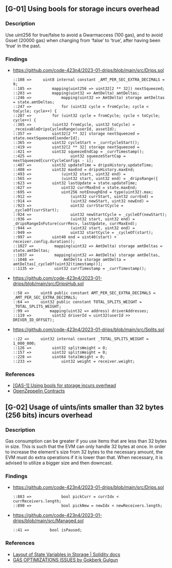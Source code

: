 ## [G-01] Using bools for storage incurs overhead

### Description

Use uint256 for true/false to avoid a Gwarmaccess (100 gas), and to avoid Gsset (20000 gas) when changing from ‘false’ to ‘true’, after having been ‘true’ in the past.

### Findings

- https://github.com/code-423n4/2023-01-drips/blob/main/src/Drips.sol
  ```Solidity
  ::108 =>     uint8 internal constant _AMT_PER_SEC_EXTRA_DECIMALS = 9;
  ::185 =>         mapping(uint256 => uint32[2 ** 32]) nextSqueezed;
  ::203 =>         mapping(uint32 => AmtDelta) amtDeltas;
  ::246 =>             mapping(uint32 => AmtDelta) storage amtDeltas = state.amtDeltas;
  ::247 =>             for (uint32 cycle = fromCycle; cycle < toCycle; cycle++) {
  ::287 =>         for (uint32 cycle = fromCycle; cycle < toCycle; cycle++) {
  ::305 =>         (uint32 fromCycle, uint32 toCycle) = _receivableDripsCyclesRange(userId, assetId);
  ::357 =>         uint32[2 ** 32] storage nextSqueezed = state.nextSqueezed[senderId];
  ::365 =>         uint32 cycleStart = _currCycleStart();
  ::419 =>         uint32[2 ** 32] storage nextSqueezed =
  ::421 =>         uint32 squeezeEndCap = _currTimestamp();
  ::425 =>                 uint32 squeezeStartCap = nextSqueezed[currCycleConfigs - i];
  ::487 =>         uint32 updateTime = dripsHistory.updateTime;
  ::488 =>         uint32 maxEnd = dripsHistory.maxEnd;
  ::493 =>             (uint32 start, uint32 end) =
  ::565 =>             (uint32 start, uint32 end) = _dripsRange({
  ::623 =>         uint32 lastUpdate = state.updateTime;
  ::627 =>             uint32 currMaxEnd = state.maxEnd;
  ::695 =>             uint256 notEnoughEnd = type(uint32).max;
  ::912 =>                 (uint32 currStart, uint32 currEnd) =
  ::914 =>                 (uint32 newStart, uint32 newEnd) =
  ::923 =>                 uint32 currStartCycle = _cycleOf(currStart);
  ::924 =>                 uint32 newStartCycle = _cycleOf(newStart);
  ::936 =>                 (uint32 start, uint32 end) = _dripsRangeInFuture(currRecv, lastUpdate, currMaxEnd);
  ::944 =>                 (uint32 start, uint32 end) =
  ::949 =>                 uint32 startCycle = _cycleOf(start);
  ::997 =>         uint40 end = uint40(start) + receiver.config.duration();
  ::1027 =>         mapping(uint32 => AmtDelta) storage amtDeltas = state.amtDeltas;
  ::1037 =>         mapping(uint32 => AmtDelta) storage amtDeltas,
  ::1048 =>             AmtDelta storage amtDelta = amtDeltas[_cycleOf(uint32(timestamp))];
  ::1135 =>         uint32 currTimestamp = _currTimestamp();
  ```
- https://github.com/code-423n4/2023-01-drips/blob/main/src/DripsHub.sol
  ```Solidity
  ::58 =>     uint8 public constant AMT_PER_SEC_EXTRA_DECIMALS = _AMT_PER_SEC_EXTRA_DECIMALS;
  ::64 =>     uint32 public constant TOTAL_SPLITS_WEIGHT = _TOTAL_SPLITS_WEIGHT;
  ::99 =>         mapping(uint32 => address) driverAddresses;
  ::119 =>         uint32 driverId = uint32(userId >> DRIVER_ID_OFFSET);
  ```
- https://github.com/code-423n4/2023-01-drips/blob/main/src/Splits.sol
  ```Solidity
  ::22 =>     uint32 internal constant _TOTAL_SPLITS_WEIGHT = 1_000_000;
  ::126 =>         uint32 splitsWeight = 0;
  ::157 =>         uint32 splitsWeight = 0;
  ::228 =>         uint64 totalWeight = 0;
  ::233 =>             uint32 weight = receiver.weight;
  ```

### References

- [[GAS-1] Using bools for storage incurs overhead](https://gist.github.com/Picodes/ab2df52379e4b4993709be1b91aab651#gas-1-using-bools-for-storage-incurs-overhead)
- [OpenZeppelin Contracts](https://github.com/OpenZeppelin/openzeppelin-contracts/blob/58f635312aa21f947cae5f8578638a85aa2519f5/contracts/security/ReentrancyGuard.sol#L23-L27)


## [G-02] Usage of uints/ints smaller than 32 bytes (256 bits) incurs overhead

### Description

Gas consumption can be greater if you use items that are less than 32 bytes in size. This is such that the EVM can only handle 32 bytes at once. In order to increase the element's size from 32 bytes to the necessary amount, the EVM must do extra operations if it is lower than that. When necessary, it is advised to utilize a bigger size and then downcast.

### Findings

- https://github.com/code-423n4/2023-01-drips/blob/main/src/Drips.sol
  ```Solidity
  ::883 =>             bool pickCurr = currIdx < currReceivers.length;
  ::890 =>             bool pickNew = newIdx < newReceivers.length;
  ```
- https://github.com/code-423n4/2023-01-drips/blob/main/src/Managed.sol
  ```Solidity
  ::41 =>         bool isPaused;
  ```

### References

- [Layout of State Variables in Storage | Solidity docs](https://docs.soliditylang.org/en/v0.8.11/internals/layout_in_storage.html#layout-of-state-variables-in-storage)
- [GAS OPTIMIZATIONS ISSUES by Gokberk Gulgun](https://hackmd.io/@W1m6lTsFT5WAy9C_lRTX_g/rkr5Laoys)